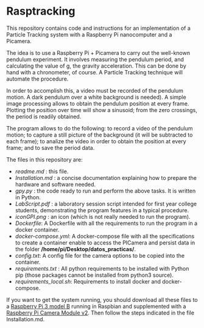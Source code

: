 # Rasptracking #

This repository contains code and instructions for an implementation of a Particle Tracking system with a Raspberry Pi nanocomputer and a Picamera. 

The idea is to use a Raspberry Pi + Picamera to carry out the well-known pendulum experiment. It involves measuring the pendulum period, and calculating the value of g, the gravity acceleration. This can be done by hand with a chronometer, of course. A Particle Tracking technique will automate the procedure.

In order to accomplish this, a video must be recorded of the pendulum motion. A dark pendulum over a white background is needed). A simple image processing allows to obtain the pendulum position at every frame. Plotting the position over time will show a sinusoid; from the zero crossings, the period is readily obtained.

The program allows to do the following: to record a video of the pendulum motion; to capture a still picture of the background (it will be subtracted to each frame); to analize the video in order to obtain the position at every frame; and to save the period data.

The files in this repository are:
* _readme.md_ : this file.
* _Installation.md_ : a concise documentation explaining how to prepare the hardware and software needed. 
* _gpy.py_ : the code ready to run and perform the above tasks. It is written in Python.
* _LabScript.pdf_ : a laboratory session script intended for first year college students, demonstrating the program features in a typical procedure.
* _iconGPI.png_ : an icon (which is not really needed to run the program).
* _Dockerfile_: A Dockerfile with all the requirements to run the program in a docker container.
* _docker-compose.yml_: A docker-compose file with all the specifications to create a container enable to access the PICamera and persist data in the folder **/home/pi/Desktop/datos_practicas/**.
* _config.txt_: A config file for the camera options to be copied into the container.
* _requirements.txt_ : All python requirements to be installed with Python pip (those packages cannot be installed from python3 source). 
* _requirements_local.sh_: Requirements to install docker and docker-compose.

If you want to get the system running, you should download all these files to a [Raspberry Pi 3 model B](https://www.raspberrypi.org/products/raspberry-pi-3-model-b/) running in Raspbian and supplemented with a [Raspberry Pi Camera Module v2](https://www.raspberrypi.org/products/camera-module-v2/). Then follow the steps indicated in the file Installation.md.
